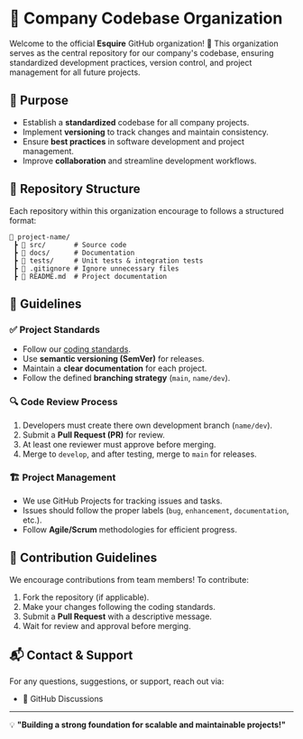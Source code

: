 # 🏢 Company Codebase Organization

Welcome to the official **Esquire** GitHub organization! 🚀 This organization serves as the central repository for our company's codebase, ensuring standardized development practices, version control, and project management for all future projects.

## 🎯 Purpose
- Establish a **standardized** codebase for all company projects.
- Implement **versioning** to track changes and maintain consistency.
- Ensure **best practices** in software development and project management.
- Improve **collaboration** and streamline development workflows.

## 📁 Repository Structure
Each repository within this organization encourage to follows a structured format:

```
📂 project-name/
 ┣ 📂 src/       # Source code
 ┣ 📂 docs/      # Documentation
 ┣ 📂 tests/     # Unit tests & integration tests
 ┣ 📜 .gitignore # Ignore unnecessary files
 ┣ 📜 README.md  # Project documentation
```

## 📌 Guidelines
### ✅ Project Standards
- Follow our [coding standards](docs/coding-standards.md).
- Use **semantic versioning (SemVer)** for releases.
- Maintain a **clear documentation** for each project.
- Follow the defined **branching strategy** (`main`, `name/dev`).

### 🔍 Code Review Process
1. Developers must create there own development branch (`name/dev`).
2. Submit a **Pull Request (PR)** for review.
3. At least one reviewer must approve before merging.
4. Merge to `develop`, and after testing, merge to `main` for releases.

### 🏗️ Project Management
- We use GitHub Projects for tracking issues and tasks.
- Issues should follow the proper labels (`bug`, `enhancement`, `documentation`, etc.).
- Follow **Agile/Scrum** methodologies for efficient progress.

## 📜 Contribution Guidelines
We encourage contributions from team members! To contribute:
1. Fork the repository (if applicable).
2. Make your changes following the coding standards.
3. Submit a **Pull Request** with a descriptive message.
4. Wait for review and approval before merging.


## 📬 Contact & Support
For any questions, suggestions, or support, reach out via:
- 📣 GitHub Discussions

---
💡 **"Building a strong foundation for scalable and maintainable projects!"**
